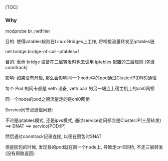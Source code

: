 [TOC]

### Why

modprobe br_netfilter

目的: 使得iptables规则在Linux Bridges上工作, 将桥接流量转发至iptables链

net.bridge.bridge-nf-call-iptables=1

目的: 表示 bridge 设备在二层转发时也去调用 iptables 配置的三层规则 (包含 conntrack)

影响: 如果没有开启, 那么会影响同一个node中的pod通过ClusterIP(DNS)通信

每个 Pod 的网卡都是 veth 设备, veth pair 的另一端连上宿主机上的cni0网桥

同一个node的pod之间流量走的是cni0网桥

Service同节点通信问题:

不论是iptables模式, 还是ipvs模式,  通过service访问都会是Cluster:IP(三层转发)  ==> DNAT ==> service[POD:IP]

然后通过conntrack记录连接, 以便在回包时SNAT

但是回包的时候, 发现目的pod就在同一个node上, 导致走cni0网桥, 不走三层转发(没有原路返回)

